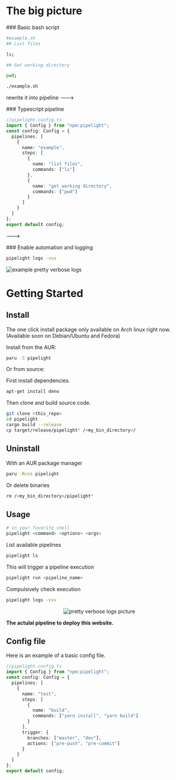 <script setup>
import Example from '../.vitepress/theme/components/Example.vue';
import Sheet from '../.vitepress/theme/components/Sheet.vue';
</script>

# The big picture

<Sheet>

<Example>
### Basic bash script

```sh
#example.sh
## List files

ls;

## Get working directory

pwd;

```

```sh
./example.sh
```

</Example>

rewrite it into pipeline --->

<Example>
### Typescript pipeline

```ts
//pipelight.config.ts
import { Config } from "npm:pipelight";
const config: Config = {
  pipelines: [
    {
      name: "example",
      steps: [
        {
          name: "list files",
          commands: ["ls"]
        },
        {
          name: "get working directory",
          commands: ["pwd"]
        }
      ]
    }
  ]
};
export default config;
```

</Example>

--->

<Example>
### Enable automation and logging

```sh
pipelight logs -vvv
```

<img class="sexy" src="/images/example_log_level_4.png" alt="example pretty verbose logs">

</Example>
</Sheet>

# Getting Started

## Install

The one click install package only available on Arch linux right now.
(Available soon on Debian/Ubuntu and Fedora)

Install from the AUR:

```sh
paru -S pipelight
```

Or from source:

First install dependencies.

```sh
apt-get install deno
```

Then clone and build source code.

```sh
git clone <this_repo>
cd pipelight
cargo build --release
cp target/release/pipelight* /<my_bin_directory>/
```

## Uninstall

With an AUR package manager

```bash
paru -Rcns pipelight
```

Or delete binaries

```sh
rm /<my_bin_directory>/pipelight*
```

## Usage

```bash
# in your favorite shell
pipelight <command> <options> <args>
```

List available pipelines

```bash
pipelight ls
```

This will trigger a pipeline execution

```bash
pipelight run <pipeline_name>
```

Compulsively check execution

```bash
pipelight logs -vvv
```

<p align="center">
  <img class="terminal" src="https://doc.pipelight.areskul.com/images/log_level3.png" alt="pretty verbose logs picture">
</p>

**The actulal pipeline to deploy this website.**

## Config file

Here is an example of a basic config file.

```ts
//pipelight.config.ts
import { Config } from "npm:pipelight";
const config: Config = {
  pipelines: [
    {
      name: "test",
      steps: [
        {
          name: "build",
          commands: ["yarn install", "yarn build"]
        }
      ],
      trigger: {
        branches: ["master", "dev"],
        actions: ["pre-push", "pre-commit"]
      }
    }
  ]
};
export default config;
```
